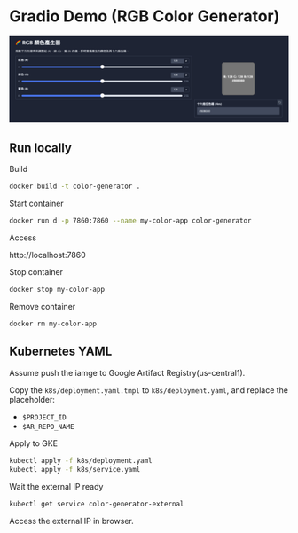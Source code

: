 # Gradio Demo (RGB Color Generator)

![](./doc/screenshot.jpg)

## Run locally

Build

```bash
docker build -t color-generator .
```

Start container

```bash
docker run d -p 7860:7860 --name my-color-app color-generator
```

Access

http://localhost:7860

Stop container

```bash
docker stop my-color-app
```

Remove container

```bash
docker rm my-color-app
```

## Kubernetes YAML

Assume push the iamge to Google Artifact Registry(us-central1).

Copy the `k8s/deployment.yaml.tmpl` to `k8s/deployment.yaml`, and replace the placeholder:
- `$PROJECT_ID`
- `$AR_REPO_NAME`

Apply to GKE

```bash
kubectl apply -f k8s/deployment.yaml
kubectl apply -f k8s/service.yaml
```

Wait the external IP ready

```bash
kubectl get service color-generator-external
```

Access the external IP in browser.
